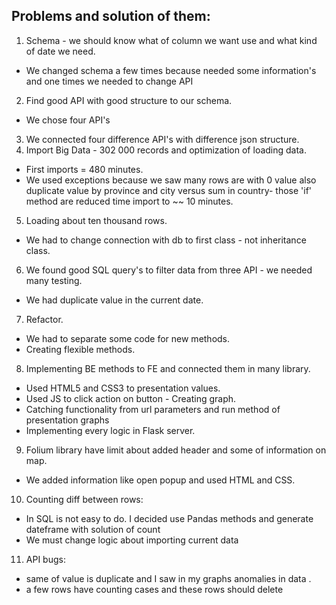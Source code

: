 ## Problems and solution of them:

1. Schema - we should know what of column we want use and what kind of date we need.
  - We changed schema a few times because needed some information's and one times we needed to change API 
2. Find good API with good structure to our schema.
  - We chose four API's
3. We connected  four difference API's with difference json structure.
4. Import Big Data - 302 000 records and optimization of loading data.
  - First imports = 480 minutes.
  - We used exceptions because we saw many rows are with 0 value  also duplicate value by province and city versus sum in country- those 'if' method are reduced time import to ~~ 10 minutes.
5.  Loading  about ten thousand rows.
  - We had to change connection with  db to first class - not inheritance class.
6. We found good SQL query's to filter data from three API - we needed many testing.
 - We had duplicate value in the current date.
7. Refactor. 
 - We had to separate some code for new methods.
 - Creating flexible methods.
8. Implementing BE methods to FE and connected them in many library.
 - Used HTML5 and CSS3 to presentation values.
  - Used JS to click action on button - Creating graph.
  - Catching functionality from  url parameters and run method  of presentation graphs
  - Implementing every logic in Flask server.
 9. Folium library have limit about added header and some of information on map.
  - We added information like open popup and used HTML and CSS. 
10. Counting diff between rows:
 - In SQL is not easy to do. I decided use Pandas methods and generate dateframe with solution of count
 - We must change logic about importing current data
11. API bugs:
 - same of value is duplicate and I saw in my graphs anomalies in data .
 - a few rows have counting cases and these rows should delete

